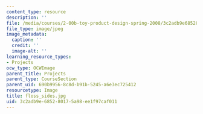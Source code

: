 ```yaml
---
content_type: resource
description: ''
file: /media/courses/2-00b-toy-product-design-spring-2008/3c2adb9e685280175a98ee1f97caf011_floss_sides.jpg
file_type: image/jpeg
image_metadata:
  caption: ''
  credit: ''
  image-alt: ''
learning_resource_types:
- Projects
ocw_type: OCWImage
parent_title: Projects
parent_type: CourseSection
parent_uid: 690b9956-8c8d-b91b-5245-a6e3ec725412
resourcetype: Image
title: floss_sides.jpg
uid: 3c2adb9e-6852-8017-5a98-ee1f97caf011
---
```

